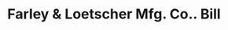 ---
doi: 10.7916/D89S3304
date_other: '1919'
date_other_textual: '1919'
form: printed ephemera
genre:
- Invoices
name:
- Farley & Loetscher Mfg. Co.
object_in_context_url: https://biggert.cul.columbia.edu/items/view/ave_biggert_00141
subject_hierarchical_geographic:
- Dubuque, Iowa, United States
subject_name:
- Farley & Loetscher Mfg. Co.
title: Farley & Loetscher Mfg. Co.. Bill
sort_title: Farley & Loetscher Mfg. Co.. Bill
call_number: ave_biggert_00141
coordinates:
- 42.504321,-90.686865
pid: ave_biggert_00141
identifiers: ave_biggert_00141
canvas_id: ldpd:395416
permalink: "/items/ave_biggert_00141/"
layout: iiif-image-page
---